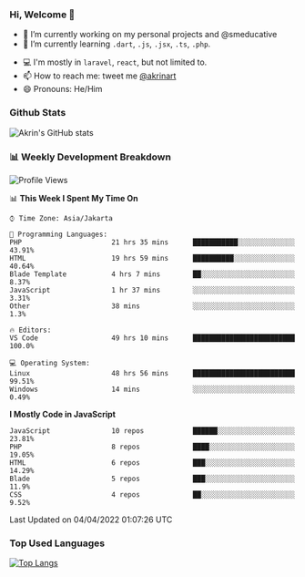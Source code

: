 ### Hi, Welcome 👋

<!--
**akrindev/akrindev** is a ✨ _special_ ✨ repository because its `README.md` (this file) appears on your GitHub profile.

Here are some ideas to get you started:
-->


- 🔭 I’m currently working on my personal projects and @smeducative
- 🌱 I’m currently learning `.dart`, `.js`, `.jsx`, `.ts`, `.php`.
<!-- - 👯 I’m looking to collaborate on -->
<!-- - 🤔 I’m looking for help with ... -->
- 💻 I'm mostly in `laravel`, `react`, but not limited to.
- 📫 How to reach me: tweet me [@akrinart](https://twitter.com/Akrinart)
- 😄 Pronouns: He/Him


### Github Stats
![Akrin's GitHub stats](https://github-readme-stats.vercel.app/api?username=akrindev&show_icons=true&theme=react&count_private=true)

### 📊 Weekly Development Breakdown

<!--START_SECTION:waka-->
![Profile Views](http://img.shields.io/badge/Profile%20Views-0-blue)

📊 **This Week I Spent My Time On** 

```text
⌚︎ Time Zone: Asia/Jakarta

💬 Programming Languages: 
PHP                      21 hrs 35 mins      ███████████░░░░░░░░░░░░░░   43.91% 
HTML                     19 hrs 59 mins      ██████████░░░░░░░░░░░░░░░   40.64% 
Blade Template           4 hrs 7 mins        ██░░░░░░░░░░░░░░░░░░░░░░░   8.37% 
JavaScript               1 hr 37 mins        ░░░░░░░░░░░░░░░░░░░░░░░░░   3.31% 
Other                    38 mins             ░░░░░░░░░░░░░░░░░░░░░░░░░   1.3%

🔥 Editors: 
VS Code                  49 hrs 10 mins      █████████████████████████   100.0%

💻 Operating System: 
Linux                    48 hrs 56 mins      █████████████████████████   99.51% 
Windows                  14 mins             ░░░░░░░░░░░░░░░░░░░░░░░░░   0.49%

```

**I Mostly Code in JavaScript** 

```text
JavaScript               10 repos            ██████░░░░░░░░░░░░░░░░░░░   23.81% 
PHP                      8 repos             ████░░░░░░░░░░░░░░░░░░░░░   19.05% 
HTML                     6 repos             ███░░░░░░░░░░░░░░░░░░░░░░   14.29% 
Blade                    5 repos             ███░░░░░░░░░░░░░░░░░░░░░░   11.9% 
CSS                      4 repos             ██░░░░░░░░░░░░░░░░░░░░░░░   9.52%

```



 Last Updated on 04/04/2022 01:07:26 UTC
<!--END_SECTION:waka-->

### Top Used Languages
[![Top Langs](https://github-readme-stats.vercel.app/api/top-langs/?username=akrindev&hide=blade,html&langs_count=4)](https://github.com/akrindev)
